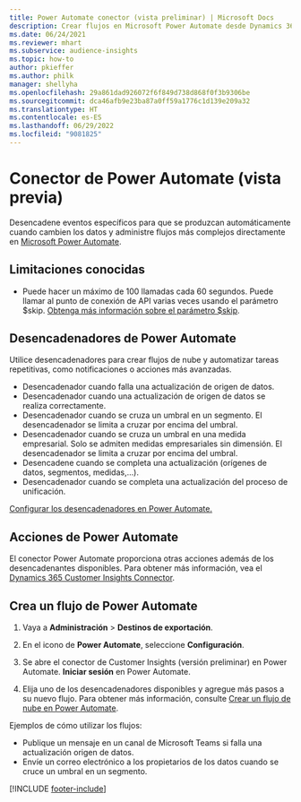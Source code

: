 ```yaml
---
title: Power Automate conector (vista preliminar) | Microsoft Docs
description: Crear flujos en Microsoft Power Automate desde Dynamics 365 Customer Insights.
ms.date: 06/24/2021
ms.reviewer: mhart
ms.subservice: audience-insights
ms.topic: how-to
author: pkieffer
ms.author: philk
manager: shellyha
ms.openlocfilehash: 29a861dad926072f6f849d738d868f0f3b9306be
ms.sourcegitcommit: dca46afb9e23ba87a0ff59a1776c1d139e209a32
ms.translationtype: HT
ms.contentlocale: es-ES
ms.lasthandoff: 06/29/2022
ms.locfileid: "9081825"
---
```

# <a name="power-automate-connector-preview"></a>Conector de Power Automate (vista previa)

Desencadene eventos específicos para que se produzcan automáticamente cuando cambien los datos y administre flujos más complejos directamente en [Microsoft Power Automate](https://flow.microsoft.com/).

## <a name="known-limitations"></a>Limitaciones conocidas

- Puede hacer un máximo de 100 llamadas cada 60 segundos. Puede llamar al punto de conexión de API varias veces usando el parámetro $skip. [Obtenga más información sobre el parámetro $skip](/connectors/customerinsights/#get-items-from-an-entity).

## <a name="power-automate-triggers"></a>Desencadenadores de Power Automate

Utilice desencadenadores para crear flujos de nube y automatizar tareas repetitivas, como notificaciones o acciones más avanzadas.

- Desencadenador cuando falla una actualización de origen de datos.
- Desencadenador cuando una actualización de origen de datos se realiza correctamente.
- Desencadenador cuando se cruza un umbral en un segmento. El desencadenador se limita a cruzar por encima del umbral.
- Desencadenador cuando se cruza un umbral en una medida empresarial. Solo se admiten medidas empresariales sin dimensión. El desencadenador se limita a cruzar por encima del umbral.
- Desencadene cuando se completa una actualización (orígenes de datos, segmentos, medidas,...).
- Desencadenador cuando se completa una actualización del proceso de unificación.

[Configurar los desencadenadores en Power Automate.](https://flow.microsoft.com/connectors/shared_customerinsights/dynamics-365-customer-insights-connector/)

## <a name="power-automate-actions"></a>Acciones de Power Automate

El conector Power Automate proporciona otras acciones además de los desencadenantes disponibles. Para obtener más información, vea el [Dynamics 365 Customer Insights Connector](/connectors/customerinsights/).

## <a name="create-a-power-automate-flow"></a>Crea un flujo de Power Automate

1. Vaya a **Administración** > **Destinos de exportación**.

1. En el icono de **Power Automate**, seleccione **Configuración**.

1. Se abre el conector de Customer Insights (versión preliminar) en Power Automate. **Iniciar sesión** en Power Automate.

1. Elija uno de los desencadenadores disponibles y agregue más pasos a su nuevo flujo. Para obtener más información, consulte [Crear un flujo de nube en Power Automate](/power-automate/get-started-logic-flow).

Ejemplos de cómo utilizar los flujos: 
- Publique un mensaje en un canal de Microsoft Teams si falla una actualización origen de datos. 
- Envíe un correo electrónico a los propietarios de los datos cuando se cruce un umbral en un segmento.



[!INCLUDE [footer-include](includes/footer-banner.md)]

